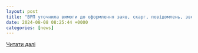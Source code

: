 ```yaml
---
layout: post
title: "ВРП уточнила вимоги до оформлення заяв, скарг, повідомлень, звернень | Вища рада правосуддя"
date: 2024-08-08 08:25:44 +0000
categories: [news]
---
```


[Читати далі](https://hcj.gov.ua/news/vrp-utochnyla-vymogy-do-oformlennya-zayav-skarg-povidomlen-zvernen)
